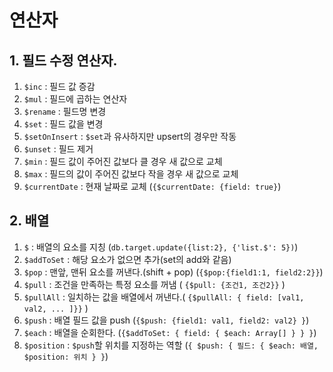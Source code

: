 # 연산자

## 1. 필드 수정 연산자.

1. `$inc` : 필드 값 증감
2. `$mul` : 필드에 곱하는 연산자
3. `$rename` : 필드명 변경
4. `$set` : 필드 값을 변경
5. `$setOnInsert` : `$set`과 유사하지만 upsert의 경우만 작동 
6. `$unset` : 필드 제거
7. `$min` : 필드 값이 주어진 값보다 클 경우 새 값으로 교체
8. `$max` : 필드의 값이 주어진 값보다 작을 경우 새 값으로 교체
9. `$currentDate` : 현재 날짜로 교체 (`{$currentDate: {field: true}`)

## 2. 배열

1. `$` : 배열의 요소를 지칭 (`db.target.update({list:2}, {'list.$': 5})`)
2. `$addToSet` : 해당 요소가 없으면 추가(set의 add와 같음)
3. `$pop` : 맨앞, 맨뒤 요소를 꺼낸다.(shift + pop) (`{$pop:{field1:1, field2:2}}`)
4. `$pull` : 조건을 만족하는 특정 요소를 꺼냄 ( `{$pull: {조건1, 조건2}}` )
5. `$pullAll` : 일치하는 값을 배열에서 꺼낸다.( `{$pullAll: { field: [val1, val2, ... ]}}` )
6. `$push` : 배열 필드 값을 push (`{$push: {field1: val1, field2: val2} }`)
7. `$each` : 배열을 순회한다. (`{$addToSet: { field: { $each: Array[] } } }`)
8. `$position` : `$push`할 위치를 지정하는 역할  (`{ $push: { 필드: { $each: 배열, $position: 위치 } }`)
